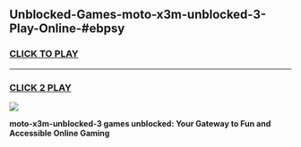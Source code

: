 
## Unblocked-Games-moto-x3m-unblocked-3-Play-Online-#ebpsy
<h3>
<a href="https://premium.freeplayer.one?title=moto-x3m-unblocked-3&ref=24F">CLICK TO PLAY</a></h3>
<hr>

<h3>
<a href="https://premium.freeplayer.one?title=moto-x3m-unblocked-3&ref=24F">CLICK 2 PLAY</a>
  
</h3>

<a href="https://premium.freeplayer.one?title=moto-x3m-unblocked-3&ref=24F/"><img src="https://clearcache.store/games.png"></a>


**moto-x3m-unblocked-3 games unblocked: Your Gateway to Fun and Accessible Online Gaming**
